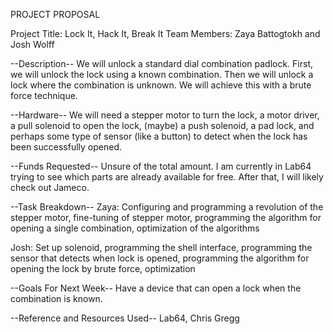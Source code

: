 PROJECT PROPOSAL

Project Title: Lock It, Hack It, Break It
Team Members: Zaya Battogtokh and Josh Wolff

--Description--
We will unlock a standard dial combination padlock. First, we will
unlock the lock using a known combination. Then we will unlock a 
lock where the combination is unknown. We will achieve this with a
brute force technique.

--Hardware--
We will need a stepper motor to turn the lock, a motor driver, a
pull solenoid to open the lock, (maybe) a push solenoid, a pad
lock, and perhaps some type of sensor (like a button) to detect
when the lock has been successfully opened.

--Funds Requested--
Unsure of the total amount. I am currently in Lab64 trying to see
which parts are already available for free. After that, I will likely
check out Jameco.

--Task Breakdown--
Zaya: Configuring and programming a revolution of the stepper 
motor, fine-tuning of stepper motor, programming the algorithm 
for opening a single combination, optimization of the algorithms

Josh: Set up solenoid, programming the shell interface, programming
the sensor that detects when lock is opened, programming the 
algorithm for opening the lock by brute force, optimization

--Goals For Next Week--
Have a device that can open a lock when the combination is known.

--Reference and Resources Used--
Lab64, Chris Gregg

